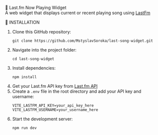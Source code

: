 🎵 Last.fm Now Playing Widget <br>
A web widget that displays current or recent playing song using <a href="https://www.last.fm/home" target="_blank" rel="noopener noreferrer">LastFm</a>

🔧 INSTALLATION

<ol> 
  <li>Clone this GitHub repository:<br/> <pre><code>git clone https://github.com/MstyslavSoroka/last-song-widget.git </code></pre> </li> 
  <li>Navigate into the project folder:<br/> <pre><code>cd last-song-widget </code></pre> </li>
  <li>Install dependencies:<br/> <pre><code>npm install </code></pre> </li>
  <li>Get your Last.fm API key from <a href="https://www.last.fm/api" target="_blank" rel="noopener noreferrer">Last.fm API</a></li>
  <li>Create a <code>.env</code> file in the root directory and add your API key and username:<br/> <pre><code>VITE_LASTFM_API_KEY=your_api_key_here VITE_LASTFM_USERNAME=your_username_here </code></pre> </li> <li>Start the development server:<br/> <pre><code>npm run dev </code></pre> </li>
